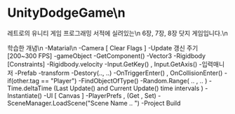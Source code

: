 # UnityDodgeGame\n
레트로의 유니티 게임 프로그래밍 서적에 실려있는\n
6장, 7장, 8장 닷지 게임입니다.\n

학습한 개념\n
-Matarial\n
-Camera [ Clear Flags ]
-Update 갱신 주기 [200~300 FPS]
-gameObject
-GetComponent()
-Vector3
-Rigidbody [Constraints]
-Rigidbody.velocity
-Input.GetKey() , Input.GetAxis()
-입력매니저
-Prefab
-transform
-Destory(.., ..)
-OnTriggerEnter() , OnCollisionEnter()
-if(other.tag == "Player")
-FindObjectOfType()
-Random.Range( .. , .. )
-Time.deltaTime (Last Update() and Current Update() time intervals )
-Instantiate()
-UI [ Canvas ]
-PlayerPrefs , (Get , Set)
-SceneManager.LoadScene("Scene Name .. ")
-Project Build
